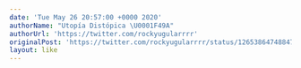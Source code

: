 ```yaml
---
date: 'Tue May 26 20:57:00 +0000 2020'
authorName: "Utopía Distópica \U0001F49A"
authorUrl: 'https://twitter.com/rockyugularrrr'
originalPost: 'https://twitter.com/rockyugularrrr/status/1265386474884739072'
layout: like
---
```

